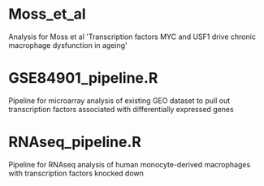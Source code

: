 # Moss_et_al
Analysis for Moss et al 'Transcription factors MYC and USF1 drive chronic macrophage dysfunction in ageing'

# GSE84901_pipeline.R
Pipeline for microarray analysis of existing GEO dataset to pull out transcription factors associated with differentially expressed genes

# RNAseq_pipeline.R
Pipeline for RNAseq analysis of human monocyte-derived macrophages with transcription factors knocked down
